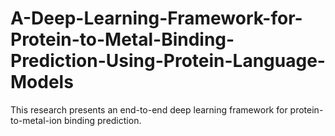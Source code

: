 # A-Deep-Learning-Framework-for-Protein-to-Metal-Binding-Prediction-Using-Protein-Language-Models
This research presents an end-to-end deep learning framework for protein-to-metal-ion binding prediction.
